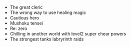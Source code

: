 - The great cleric
- The wrong way to use healing magic
- Cautious hero
- Mushoku tensei
- Re: zero
- Chilling in another world with level2 super chear powers
- The strongest tanks labryrinth raids